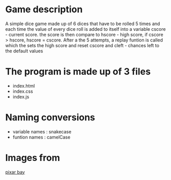 # Game description
A simple dice game made up of 6 dices that have to be rolled 5 times and each time 
the value of every dice roll is added to itself into a variable cscore - current 
score. the score is then compare to hscore - high score, if cscore > hscore,
hscore = cscore. After a the 5 attempts, a replay funtion is called which the sets 
the high score and reset cscore and cleft - chances left to the default values

# The program is made up of 3 files
* index.html
* index.css
* index.js

# Naming conversions
* variable names : snakecase
* funtion names : camelCase

# Images from 
[pixar bay](https://www.pixarbay.com)
